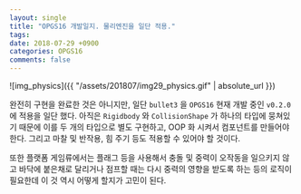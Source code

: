 ```yaml
---
layout: single
title: "OPGS16 개발일지. 물리엔진을 일단 적용."
tags: 
date: 2018-07-29 +0900
categories: OPGS16
comments: false
---
```

<script type="text/javascript"
    src="http://cdn.mathjax.org/mathjax/latest/MathJax.js?config=TeX-AMS-MML_HTMLorMML">
</script>

![img_physics]({{ "/assets/201807/img29_physics.gif" | absolute_url }})

완전히 구현을 완료한 것은 아니지만, 일단 `bullet3` 을 `OPGS16` 현재 개발 중인 `v0.2.0` 에 적용을 일단 했다. 아직은 `Rigidbody` 와 `CollisionShape` 가 하나의 타입에 뭉쳐있기 때문에 이를 두 개의 타입으로 별도 구현하고, OOP 화 시켜서 컴포넌트를 만들어야 한다. 그리고 마찰 및 반작용, 힘 주기 등도 적용할 수 있어야 할 것이다.

또한 플랫폼 게임류에서는 플래그 등을 사용해서 충돌 및 중력이 오작동을 일으키지 않고 바닥에 붙은채로 달리거나 점프할 때는 다시 중력의 영향을 받도록 하는 등의 로직이 필요한데 이 것 역시 어떻게 할지가 고민이 된다.